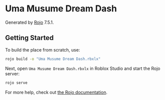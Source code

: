 # Uma Musume Dream Dash
Generated by [Rojo](https://github.com/rojo-rbx/rojo) 7.5.1.

## Getting Started
To build the place from scratch, use:

```bash
rojo build -o "Uma Musume Dream Dash.rbxlx"
```

Next, open `Uma Musume Dream Dash.rbxlx` in Roblox Studio and start the Rojo server:

```bash
rojo serve
```

For more help, check out [the Rojo documentation](https://rojo.space/docs).